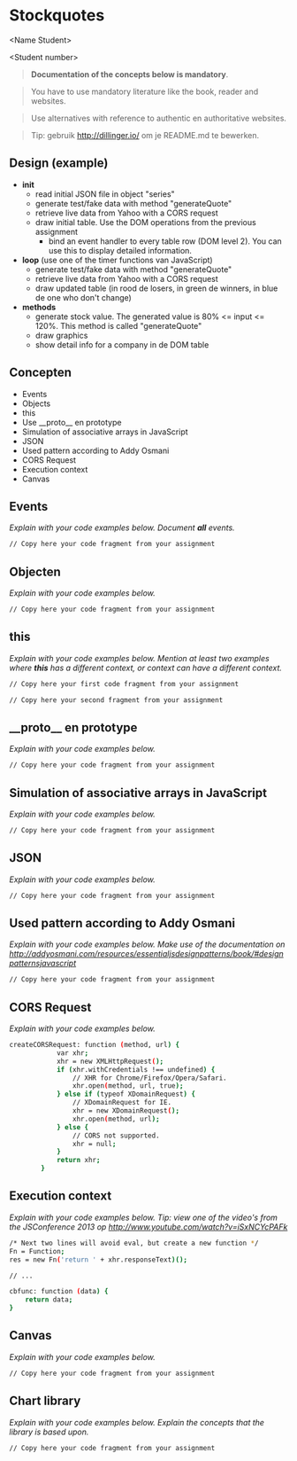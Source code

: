 Stockquotes
===========

&lt;Name Student&gt;

&lt;Student number&gt;

> __Documentation of the concepts below is mandatory__.

> You have to use mandatory literature like the book, reader and websites.

> Use alternatives with reference to authentic en authoritative websites.

> Tip: gebruik http://dillinger.io/ om je README.md te bewerken.



Design (example)
-------
- __init__
  - read initial JSON file in object "series"
  - generate test/fake data with method "generateQuote"
  - retrieve live data from Yahoo with a CORS request
  - draw initial table. Use the DOM operations from the previous assignment
     - bind an event handler to every table row (DOM level 2). You can use this to display detailed information.
- __loop__ (use one of the timer functions van JavaScript)
  - generate test/fake data with method "generateQuote"
  - retrieve live data from Yahoo with a CORS request
  - draw updated table (in rood de losers, in green de winners, in blue de one who don't change)
- __methods__
  - generate stock value. The generated value is 80% <= input <= 120%. This method is called "generateQuote"
  - draw graphics
  - show detail info for a company in de DOM table


Concepten
---------
* Events
* Objects
* this
* Use &#95;&#95;proto&#95;&#95; en prototype
* Simulation of associative arrays in JavaScript
* JSON
* Used pattern according to Addy Osmani
* CORS Request
* Execution context
* Canvas

Events
------
*Explain with your code examples below. Document __all__ events.*
```sh
// Copy here your code fragment from your assignment
```

Objecten
--------
*Explain with your code examples below.*
```sh
// Copy here your code fragment from your assignment
```

this
--------
*Explain with your code examples below. Mention at least two examples where __this__ has a different context, or context can have a different context.*
```sh
// Copy here your first code fragment from your assignment

// Copy here your second fragment from your assignment
```

&#95;&#95;proto&#95;&#95; en prototype
--------
*Explain with your code examples below.*
```sh
// Copy here your code fragment from your assignment
```

Simulation of associative arrays in JavaScript
--------
*Explain with your code examples below.*
```sh
// Copy here your code fragment from your assignment
```

JSON
--------
*Explain with your code examples below.*
```sh
// Copy here your code fragment from your assignment
```

Used pattern according to Addy Osmani
--------
*Explain with your code examples below. Make use of the documentation on http://addyosmani.com/resources/essentialjsdesignpatterns/book/#designpatternsjavascript*
```sh
// Copy here your code fragment from your assignment
```

CORS Request
------------
*Explain with your code examples below.*

```sh
createCORSRequest: function (method, url) {
            var xhr;
            xhr = new XMLHttpRequest();
            if (xhr.withCredentials !== undefined) {
                // XHR for Chrome/Firefox/Opera/Safari.
                xhr.open(method, url, true);
            } else if (typeof XDomainRequest) {
                // XDomainRequest for IE.
                xhr = new XDomainRequest();
                xhr.open(method, url);
            } else {
                // CORS not supported.
                xhr = null;
            }
            return xhr;
        }
```

Execution context
------------
*Explain with your code examples below. Tip: view one of the video's from the JSConference 2013 op http://www.youtube.com/watch?v=iSxNCYcPAFk*

```sh
/* Next two lines will avoid eval, but create a new function */
Fn = Function;
res = new Fn('return ' + xhr.responseText)();

// ...

cbfunc: function (data) {
    return data;
}
```

Canvas
------------
*Explain with your code examples below.*

```sh
// Copy here your code fragment from your assignment
```

Chart library
------------
*Explain with your code examples below. Explain the concepts that the library is based upon.*
```sh
// Copy here your code fragment from your assignment
```

